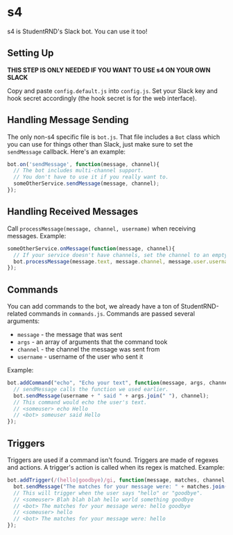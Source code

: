 # s4

s4 is StudentRND's Slack bot. You can use it too!

## Setting Up

**THIS STEP IS ONLY NEEDED IF YOU WANT TO USE s4 ON YOUR OWN SLACK**

Copy and paste `config.default.js` into `config.js`. Set your Slack key and hook secret accordingly (the hook secret is for the web interface).

## Handling Message Sending

The only non-s4 specific file is `bot.js`. That file includes a `Bot` class which you can use for things other than Slack, just make sure to set the `sendMessage` callback. Here's an example:

```javascript
bot.on('sendMessage', function(message, channel){
  // The bot includes multi-channel support.
  // You don't have to use it if you really want to.
  someOtherService.sendMessage(message, channel);
});
```

## Handling Received Messages

Call `processMessage(message, channel, username)` when receiving messages. Example:

```javascript
someOtherService.onMessage(function(message, channel){
  // If your service doesn't have channels, set the channel to an empty string.
  bot.processMessage(message.text, message.channel, message.user.username);
});
```

## Commands

You can add commands to the bot, we already have a ton of StudentRND-related commands in `commands.js`. Commands are passed several arguments:

- `message` - the message that was sent
- `args` - an array of arguments that the command took
- `channel` - the channel the message was sent from
- `username` - username of the user who sent it

Example:

```javascript
bot.addCommand("echo", "Echo your text", function(message, args, channel, username){
  // sendMessage calls the function we used earlier.
  bot.sendMessage(username + " said " + args.join(" "), channel);
  // This command would echo the user's text.
  // <someuser> echo Hello
  // <bot> someuser said Hello
});
```

## Triggers

Triggers are used if a command isn't found. Triggers are made of regexes and actions. A trigger's action is called when its regex is matched. Example:

```javascript
bot.addTrigger(/(hello|goodbye)/gi, function(message, matches, channel, username){
  bot.sendMessage("The matches for your message were: " + matches.join(" "));
  // This will trigger when the user says "hello" or "goodbye".
  // <someuser> Blah blah blah hello world something goodbye
  // <bot> The matches for your message were: hello goodbye
  // <someuser> hello
  // <bot> The matches for your message were: hello
});
```
